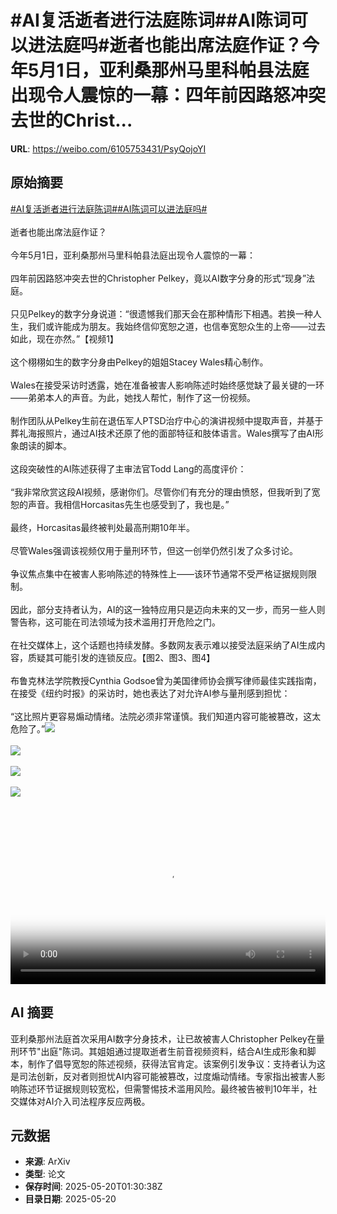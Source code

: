# #AI复活逝者进行法庭陈词##AI陈词可以进法庭吗#逝者也能出席法庭作证？今年5月1日，亚利桑那州马里科帕县法庭出现令人震惊的一幕：四年前因路怒冲突去世的Christ...

**URL**: https://weibo.com/6105753431/PsyQojoYI

## 原始摘要

<a href="https://m.weibo.cn/search?containerid=231522type%3D1%26t%3D10%26q%3D%23AI%E5%A4%8D%E6%B4%BB%E9%80%9D%E8%80%85%E8%BF%9B%E8%A1%8C%E6%B3%95%E5%BA%AD%E9%99%88%E8%AF%8D%23&amp;extparam=%23AI%E5%A4%8D%E6%B4%BB%E9%80%9D%E8%80%85%E8%BF%9B%E8%A1%8C%E6%B3%95%E5%BA%AD%E9%99%88%E8%AF%8D%23" data-hide=""><span class="surl-text">#AI复活逝者进行法庭陈词#</span></a><a href="https://m.weibo.cn/search?containerid=231522type%3D1%26t%3D10%26q%3D%23AI%E9%99%88%E8%AF%8D%E5%8F%AF%E4%BB%A5%E8%BF%9B%E6%B3%95%E5%BA%AD%E5%90%97%23&amp;extparam=%23AI%E9%99%88%E8%AF%8D%E5%8F%AF%E4%BB%A5%E8%BF%9B%E6%B3%95%E5%BA%AD%E5%90%97%23" data-hide=""><span class="surl-text">#AI陈词可以进法庭吗#</span></a><br><br>逝者也能出席法庭作证？<br><br>今年5月1日，亚利桑那州马里科帕县法庭出现令人震惊的一幕：<br><br>四年前因路怒冲突去世的Christopher Pelkey，竟以AI数字分身的形式“现身”法庭。<br><br>只见Pelkey的数字分身说道：“很遗憾我们那天会在那种情形下相遇。若换一种人生，我们或许能成为朋友。我始终信仰宽恕之道，也信奉宽恕众生的上帝——过去如此，现在亦然。”【视频1】<br><br>这个栩栩如生的数字分身由Pelkey的姐姐Stacey Wales精心制作。<br><br>Wales在接受采访时透露，她在准备被害人影响陈述时始终感觉缺了最关键的一环——弟弟本人的声音。为此，她找人帮忙，制作了这一份视频。<br><br>制作团队从Pelkey生前在退伍军人PTSD治疗中心的演讲视频中提取声音，并基于葬礼海报照片，通过AI技术还原了他的面部特征和肢体语言。Wales撰写了由AI形象朗读的脚本。<br><br>这段突破性的AI陈述获得了主审法官Todd Lang的高度评价：<br><br>“我非常欣赏这段AI视频，感谢你们。尽管你们有充分的理由愤怒，但我听到了宽恕的声音。我相信Horcasitas先生也感受到了，我也是。”<br><br>最终，Horcasitas最终被判处最高刑期10年半。<br><br>尽管Wales强调该视频仅用于量刑环节，但这一创举仍然引发了众多讨论。<br><br>争议焦点集中在被害人影响陈述的特殊性上——该环节通常不受严格证据规则限制。<br><br>因此，部分支持者认为，AI的这一独特应用只是迈向未来的又一步，而另一些人则警告称，这可能在司法领域为技术滥用打开危险之门。<br><br>在社交媒体上，这个话题也持续发酵。多数网友表示难以接受法庭采纳了AI生成内容，质疑其可能引发的连锁反应。【图2、图3、图4】<br><br>布鲁克林法学院教授Cynthia Godsoe曾为美国律师协会撰写律师最佳实践指南，在接受《纽约时报》的采访时，她也表达了对允许AI参与量刑感到担忧：<br><br>“这比照片更容易煽动情绪。法院必须非常谨慎。我们知道内容可能被篡改，这太危险了。”<img style="" src="https://tvax4.sinaimg.cn/large/006Fd7o3ly1i1kxv6r96hj30zk0k03yz.jpg" referrerpolicy="no-referrer"><br><br><img style="" src="https://tvax2.sinaimg.cn/large/006Fd7o3gy1i1kxqu19mtj31800sok8u.jpg" referrerpolicy="no-referrer"><br><br><img style="" src="https://tvax2.sinaimg.cn/large/006Fd7o3gy1i1kxqvh9w1j30y20oawpk.jpg" referrerpolicy="no-referrer"><br><br><img style="" src="https://tvax3.sinaimg.cn/large/006Fd7o3gy1i1kxqxzh4kj30ya0vcdry.jpg" referrerpolicy="no-referrer"><br><br><br clear="both"><div style="clear: both"></div><video controls="controls" poster="https://tvax1.sinaimg.cn/orj480/006Fd7o3ly1i1kxv78wftj30zk0k03yz.jpg" style="width: 100%"><source src="https://f.video.weibocdn.com/o0/y4G5WgrAlx08omUZ1uBy01041200RIng0E010.mp4?label=mp4_720p&amp;template=1280x720.25.0&amp;ori=0&amp;ps=1CwnkDw1GXwCQx&amp;Expires=1747708219&amp;ssig=vD1GcQghEJ&amp;KID=unistore,video"><source src="https://f.video.weibocdn.com/o0/HyFVhjt8lx08omUXP98A01041200pahk0E010.mp4?label=mp4_hd&amp;template=852x480.25.0&amp;ori=0&amp;ps=1CwnkDw1GXwCQx&amp;Expires=1747708219&amp;ssig=CmdonfkPOG&amp;KID=unistore,video"><source src="https://f.video.weibocdn.com/o0/4p3Y0zislx08omUXEbHW01041200g1QK0E010.mp4?label=mp4_ld&amp;template=640x360.25.0&amp;ori=0&amp;ps=1CwnkDw1GXwCQx&amp;Expires=1747708219&amp;ssig=JZYXjFT%2Fn4&amp;KID=unistore,video"><p>视频无法显示，请前往<a href="https://video.weibo.com/show?fid=1034%3A5168069996380230" target="_blank" rel="noopener noreferrer">微博视频</a>观看。</p></video>

## AI 摘要

亚利桑那州法庭首次采用AI数字分身技术，让已故被害人Christopher Pelkey在量刑环节"出庭"陈词。其姐姐通过提取逝者生前音视频资料，结合AI生成形象和脚本，制作了倡导宽恕的陈述视频，获得法官肯定。该案例引发争议：支持者认为这是司法创新，反对者则担忧AI内容可能被篡改，过度煽动情绪。专家指出被害人影响陈述环节证据规则较宽松，但需警惕技术滥用风险。最终被告被判10年半，社交媒体对AI介入司法程序反应两极。

## 元数据

- **来源**: ArXiv
- **类型**: 论文
- **保存时间**: 2025-05-20T01:30:38Z
- **目录日期**: 2025-05-20
